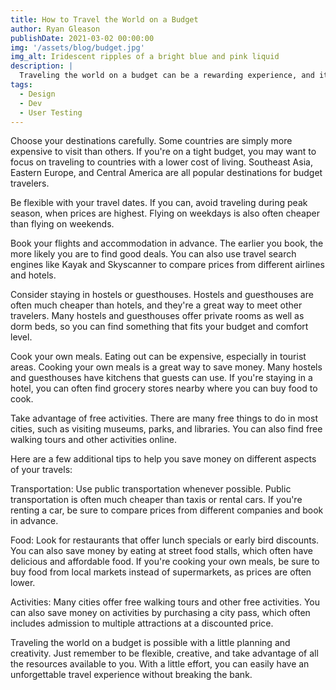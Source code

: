 ```yaml
---
title: How to Travel the World on a Budget
author: Ryan Gleason
publishDate: 2021-03-02 00:00:00
img: '/assets/blog/budget.jpg'
img_alt: Iridescent ripples of a bright blue and pink liquid
description: |
  Traveling the world on a budget can be a rewarding experience, and it is more possible than you might think. Here are a few tips to help you get started
tags:
  - Design
  - Dev
  - User Testing
---
```

Choose your destinations carefully. Some countries are simply more expensive to visit than others. If you're on a tight budget, you may want to focus on traveling to countries with a lower cost of living. Southeast Asia, Eastern Europe, and Central America are all popular destinations for budget travelers.

Be flexible with your travel dates. If you can, avoid traveling during peak season, when prices are highest. Flying on weekdays is also often cheaper than flying on weekends.

Book your flights and accommodation in advance. The earlier you book, the more likely you are to find good deals. You can also use travel search engines like Kayak and Skyscanner to compare prices from different airlines and hotels.

Consider staying in hostels or guesthouses. Hostels and guesthouses are often much cheaper than hotels, and they're a great way to meet other travelers. Many hostels and guesthouses offer private rooms as well as dorm beds, so you can find something that fits your budget and comfort level.

Cook your own meals. Eating out can be expensive, especially in tourist areas. Cooking your own meals is a great way to save money. Many hostels and guesthouses have kitchens that guests can use. If you're staying in a hotel, you can often find grocery stores nearby where you can buy food to cook.

Take advantage of free activities. There are many free things to do in most cities, such as visiting museums, parks, and libraries. You can also find free walking tours and other activities online.

Here are a few additional tips to help you save money on different aspects of your travels:

Transportation: Use public transportation whenever possible. Public transportation is often much cheaper than taxis or rental cars. If you're renting a car, be sure to compare prices from different companies and book in advance.

Food: Look for restaurants that offer lunch specials or early bird discounts. You can also save money by eating at street food stalls, which often have delicious and affordable food. If you're cooking your own meals, be sure to buy food from local markets instead of supermarkets, as prices are often lower.

Activities: Many cities offer free walking tours and other free activities. You can also save money on activities by purchasing a city pass, which often includes admission to multiple attractions at a discounted price.

Traveling the world on a budget is possible with a little planning and creativity. Just remember to be flexible, creative, and take advantage of all the resources available to you. With a little effort, you can easily have an unforgettable travel experience without breaking the bank.